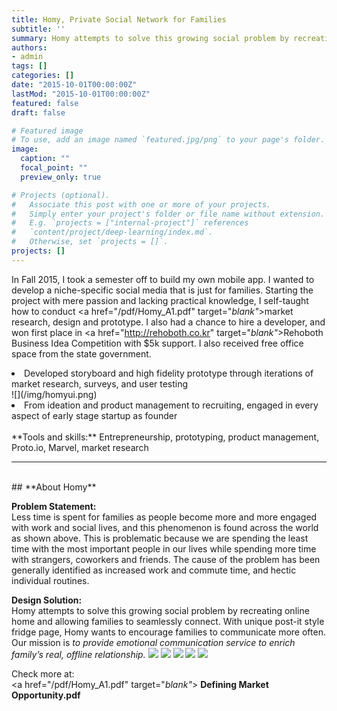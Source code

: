```yaml
---
title: Homy, Private Social Network for Families
subtitle: ''
summary: Homy attempts to solve this growing social problem by recreating online home and allowing families to seamlessly connect. With unique post-it style fridge page, Homy wants to encourage families to communicate more often.
authors:
- admin
tags: []
categories: []
date: "2015-10-01T00:00:00Z"
lastMod: "2015-10-01T00:00:00Z"
featured: false
draft: false

# Featured image
# To use, add an image named `featured.jpg/png` to your page's folder.
image:
  caption: ""
  focal_point: ""
  preview_only: true

# Projects (optional).
#   Associate this post with one or more of your projects.
#   Simply enter your project's folder or file name without extension.
#   E.g. `projects = ["internal-project"]` references
#   `content/project/deep-learning/index.md`.
#   Otherwise, set `projects = []`.
projects: []
---
```


In Fall 2015, I took a semester off to build my own mobile app. I wanted to develop a niche-specific social media that is just for families. Starting the project with mere passion and lacking practical knowledge, I self-taught how to conduct <a href="/pdf/Homy_A1.pdf" target="_blank"_>market research</a>, design and prototype. I also had a chance to hire a developer, and won first place in <a href="http://rehoboth.co.kr" target="_blank"_>Rehoboth</a> Business Idea Competition with $5k support. I also received free office space from the state government.

<li> Developed storyboard and high fidelity prototype through iterations of market research, surveys, and user testing</li>
![](/img/homyui.png)
<li>From ideation and product management to recruiting, engaged in every aspect of early stage startup as founder</li>
<br>
**Tools and skills:** Entrepreneurship, prototyping, product management, Proto.io, Marvel, market research

---
<br>
## **About Homy**

**Problem Statement:**<br>
Less time is spent for families as people become more and more engaged with work and social lives, and this phenomenon is found across the world as shown above. This is problematic because we are spending the least time with the most important people in our lives while spending more time with strangers, coworkers and friends. The cause of the problem has been generally identified as increased work and commute time, and hectic individual routines.

**Design Solution:**<br>
Homy attempts to solve this growing social problem by recreating online home and allowing families to seamlessly connect. With unique post-it style fridge page, Homy wants to encourage families to communicate more often. Our mission is *to provide emotional communication service to enrich family’s real, offline relationship.*
![](/pdf/Homy_A2-1.png)
![](/pdf/Homy_A2-2.png)
![](/pdf/Homy_A2-3.png)
![](/pdf/Homy_A2-4.png)
![](/pdf/Homy_A2-5.png)

Check more at:<br>
<a href="/pdf/Homy_A1.pdf" target="_blank"_> **Defining Market Opportunity.pdf**</a><br>
